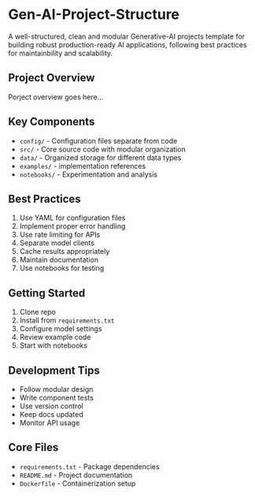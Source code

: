 # Gen-AI-Project-Structure

A well-structured, clean and modular Generative-AI projects template for building robust production-ready AI applications, following best practices for maintainbility and scalability.

## Project Overview

Porject overview goes here...

## Key Components

- `config/` - Configuration files separate from code
- `src/` - Core source code with modular organization
- `data/` - Organized storage for different data types
- `examples/` - implementation references
- `notebooks/` - Experimentation and analysis

## Best Practices

1. Use YAML for configuration files
2. Implement proper error handling
3. Use rate limiting for APIs
4. Separate model clients
5. Cache results appropriately
6. Maintain documentation
7. Use notebooks for testing

## Getting Started

1. Clone repo
2. Install from `requirements.txt`
3. Configure model settings
4. Review example code
5. Start with notebooks

## Development Tips

- Follow modular design
- Write component tests
- Use version control
- Keep docs updated
- Monitor API usage

## Core Files

- `requirements.txt` - Package dependencies
- `README.md` - Project documentation
- `Dockerfile` - Containerization setup
